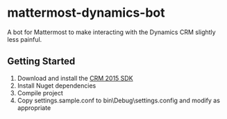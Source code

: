 # mattermost-dynamics-bot
A bot for Mattermost to make interacting with the Dynamics CRM slightly less painful.



## Getting Started

1. Download and install the [CRM 2015 SDK](https://www.microsoft.com/en-us/download/confirmation.aspx?id=44567)
2. Install Nuget dependencies
3. Compile project
4. Copy settings.sample.conf to bin\Debug\settings.config and modify as appropriate